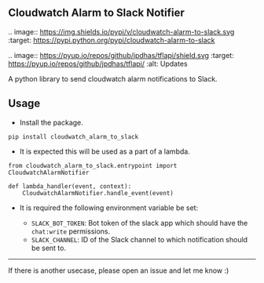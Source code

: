## Cloudwatch Alarm to Slack Notifier

.. image:: https://img.shields.io/pypi/v/cloudwatch-alarm-to-slack.svg
        :target: https://pypi.python.org/pypi/cloudwatch-alarm-to-slack


.. image:: https://pyup.io/repos/github/jpdhas/tflapi/shield.svg
     :target: https://pyup.io/repos/github/jpdhas/tflapi/
     :alt: Updates



A python library to send cloudwatch alarm notifications to Slack.


## Usage

* Install the package.

```
pip install cloudwatch_alarm_to_slack
```

* It is expected this will be used as a part of a lambda.

```
from cloudwatch_alarm_to_slack.entrypoint import CloudwatchAlarmNotifier

def lambda_handler(event, context):
    CloudwatchAlarmNotifier.handle_event(event)
```

* It is required the following environment variable be set:
    
    - `SLACK_BOT_TOKEN`: Bot token of the slack app which should have the `chat:write` permissions.
    - `SLACK_CHANNEL`: ID of the Slack channel to which notification should be sent to.


------

If there is another usecase, please open an issue and let me know :) 
